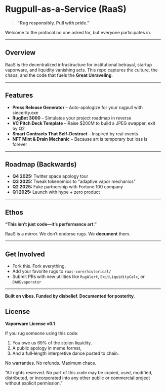 # Rugpull-as-a-Service (RaaS)

> **"Rug responsibly. Pull with pride."**

Welcome to the protocol no one asked for, but everyone participates in.

---

## Overview
RaaS is the decentralized infrastructure for institutional betrayal, startup vaporware, and liquidity vanishing acts. This repo captures the culture, the chaos, and the code that fuels the **Great Unraveling**.

---

## Features
- **Press Release Generator** – Auto-apologize for your rugpull with sincerity.exe
- **RugBot 3000** – Simulates your project roadmap in reverse
- **VC Pitch Deck Template** – Raise $200M to build a JPEG swapper, exit by Q2
- **Smart Contracts That Self-Destruct** – Inspired by real events
- **NFT Mint & Drain Mechanic** – Because art is temporary but loss is forever

---

## Roadmap (Backwards)
- **Q4 2025:** Twitter space apology tour
- **Q3 2025:** Tweak tokenomics to "adaptive vapor mechanics"
- **Q2 2025:** Fake partnership with Fortune 100 company
- **Q1 2025:** Launch with hype + zero product

---

## Ethos
**“This isn’t just code—it’s performance art.”**

RaaS is a mirror. We don’t endorse rugs.
We **document** them.

---

## Get Involved
- Fork this. Fork everything.
- Add your favorite rugs to `raas-core/historical/`
- Submit PRs with new utilities like `RugAlert`, `ExitLiquidityCalc`, or `DAOEvaporator`

---
**Built on vibes. Funded by disbelief. Documented for posterity.**
## License
**Vaporware License v0.1**

If you rug someone using this code:
1. You owe us 69% of the stolen liquidity,
2. A public apology in meme format,
3. And a full-length interpretive dance posted to chain.

No warranties. No refunds. Maximum chaos.

“All rights reserved. No part of this code may be copied, used, modified, distributed, or incorporated into any other public or commercial project without explicit permission.”
